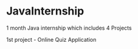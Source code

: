 # JavaInternship
1 month Java internship which includes 4 Projects 

1st project - Online Quiz Application 
